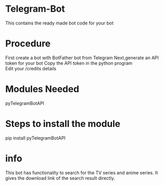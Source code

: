 # Telegram-Bot   
This contains the ready made bot code for your bot 
# Procedure
  First create a bot with BotFather bot from Telegram 
  Next,generate an API token for your bot 
  Copy the API token in the python program   
  Edit your /credits details
# Modules Needed
   pyTelegramBotAPI  
# Steps to install the module
   pip install pyTelegramBotAPI
# info 
  This bot has functionality to search for the TV series and anime series.
  It gives the download link of the search result directly.
 
 
